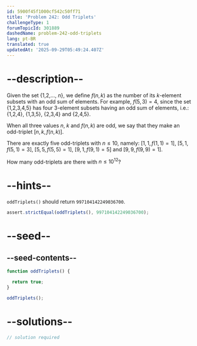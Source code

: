 ```yaml
---
id: 5900f45f1000cf542c50ff71
title: 'Problem 242: Odd Triplets'
challengeType: 1
forumTopicId: 301889
dashedName: problem-242-odd-triplets
lang: pt-BR
translated: true
updatedAt: '2025-09-29T05:49:24.407Z'
---
```


# --description--

Given the set {1,2,..., $n$}, we define $f(n, k)$ as the number of its $k$-element subsets with an odd sum of elements. For example, $f(5,3) = 4$, since the set {1,2,3,4,5} has four 3-element subsets having an odd sum of elements, i.e.: {1,2,4}, {1,3,5}, {2,3,4} and {2,4,5}.

When all three values $n$, $k$ and $f(n, k)$ are odd, we say that they make an odd-triplet $[n, k, f(n, k)]$.

There are exactly five odd-triplets with $n ≤ 10$, namely: $[1, 1, f(1, 1) = 1]$, $[5, 1, f(5, 1) = 3]$, $[5, 5, f(5, 5) = 1]$, $[9, 1, f(9, 1) = 5]$ and $[9, 9, f(9, 9) = 1]$.

How many odd-triplets are there with $n ≤ {10}^{12}$?

# --hints--

`oddTriplets()` should return `997104142249036700`.

```js
assert.strictEqual(oddTriplets(), 997104142249036700);
```

# --seed--

## --seed-contents--

```js
function oddTriplets() {

  return true;
}

oddTriplets();
```

# --solutions--

```js
// solution required
```

